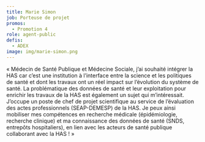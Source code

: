 ```yaml
---
title: Marie Simon
job: Porteuse de projet
promos:
  - Promotion 4
role: agent-public
defis:
  - ADEX
image: img/marie-simon.png
---
```

« Médecin de Santé Publique et Médecine Sociale, j’ai souhaité intégrer la HAS car c’est une institution à l’interface entre la science et les politiques de santé et dont les travaux ont un réel impact sur l’évolution du système de santé. La problématique des données de santé et leur exploitation pour enrichir les travaux de la HAS est également un sujet qui m’intéressait. J’occupe un poste de chef de projet scientifique au service de l’évaluation des actes professionnels (SEAP-DEMESP) de la HAS. Je peux ainsi mobiliser mes compétences en recherche médicale (épidémiologie, recherche clinique) et ma connaissance des données de santé (SNDS, entrepôts hospitaliers), en lien avec les acteurs de santé publique collaborant avec la HAS ! »
